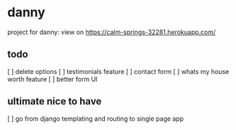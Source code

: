 # danny

project for danny:
view on https://calm-springs-32281.herokuapp.com/

## todo
[ ] delete options
[ ] testimonials feature
[ ] contact form
[ ] whats my house worth feature
[ ] better form UI

## ultimate nice to have
[ ] go from django templating and routing to single page app

